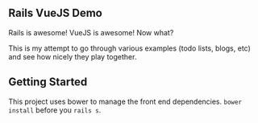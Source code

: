 ## Rails VueJS Demo

Rails is awesome! VueJS is awesome! Now what?

This is my attempt to go through various examples (todo lists, blogs,
etc) and see how nicely they play together.

## Getting Started

This project uses bower to manage the front end dependencies. `bower
install` before you `rails s`.
